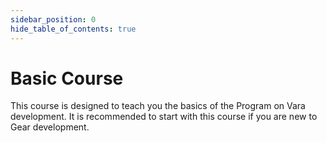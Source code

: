 ```yaml
---
sidebar_position: 0
hide_table_of_contents: true
---
```


# Basic Course

This course is designed to teach you the basics of the Program on Vara development. It is recommended to start with this course if you are new to Gear development.
